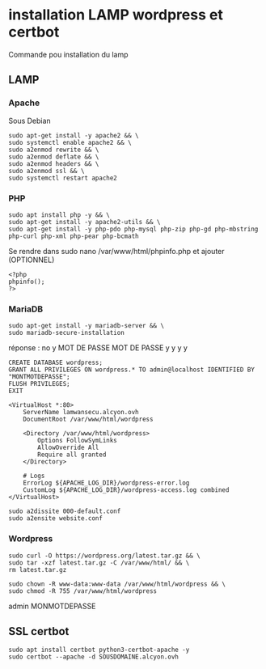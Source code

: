 # installation LAMP wordpress et certbot

Commande pou installation du lamp

## LAMP

### Apache

Sous Debian
```
sudo apt-get install -y apache2 && \
sudo systemctl enable apache2 && \
sudo a2enmod rewrite && \
sudo a2enmod deflate && \
sudo a2enmod headers && \
sudo a2enmod ssl && \
sudo systemctl restart apache2
```

### PHP

```
sudo apt install php -y && \
sudo apt-get install -y apache2-utils && \
sudo apt-get install -y php-pdo php-mysql php-zip php-gd php-mbstring php-curl php-xml php-pear php-bcmath
```

Se rendre dans sudo nano /var/www/html/phpinfo.php et ajouter (OPTIONNEL)

```
<?php
phpinfo();
?>
```

### MariaDB

```
sudo apt-get install -y mariadb-server && \
sudo mariadb-secure-installation
```
réponse :
no
y
MOT DE PASSE
MOT DE PASSE
y
y
y
y

```
CREATE DATABASE wordpress;
GRANT ALL PRIVILEGES ON wordpress.* TO admin@localhost IDENTIFIED BY "MONTMOTDEPASSE";
FLUSH PRIVILEGES;
EXIT
```

```
<VirtualHost *:80>
    ServerName lamwansecu.alcyon.ovh
    DocumentRoot /var/www/html/wordpress

    <Directory /var/www/html/wordpress>
        Options FollowSymLinks
        AllowOverride All
        Require all granted
    </Directory>

    # Logs
    ErrorLog ${APACHE_LOG_DIR}/wordpress-error.log
    CustomLog ${APACHE_LOG_DIR}/wordpress-access.log combined
</VirtualHost>
```

```
sudo a2dissite 000-default.conf
sudo a2ensite website.conf
```

### Wordpress

```
sudo curl -O https://wordpress.org/latest.tar.gz && \
sudo tar -xzf latest.tar.gz -C /var/www/html/ && \
rm latest.tar.gz
```
```
sudo chown -R www-data:www-data /var/www/html/wordpress && \
sudo chmod -R 755 /var/www/html/wordpress
```
admin
MONMOTDEPASSE
## SSL certbot

```
sudo apt install certbot python3-certbot-apache -y
sudo certbot --apache -d SOUSDOMAINE.alcyon.ovh
